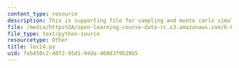 ```yaml
---
content_type: resource
description: This is supporting file for sampling and monte carlo simulation.
file: /media/https%3A/open-learning-course-data-rc.s3.amazonaws.com/6-00sc-introduction-to-computer-science-and-programming-spring-2011/feb450c2d0f295d194da46883f9b28b5_lec14.py
file_type: text/python-source
resourcetype: Other
title: lec14.py
uid: feb450c2-d0f2-95d1-94da-46883f9b28b5
---
```

